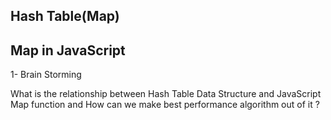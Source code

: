  ## Hash Table(Map)
 ## Map in JavaScript
 
1- Brain Storming 

What is the relationship between Hash Table Data Structure and JavaScript Map function and How can we make best performance algorithm out of it ?
